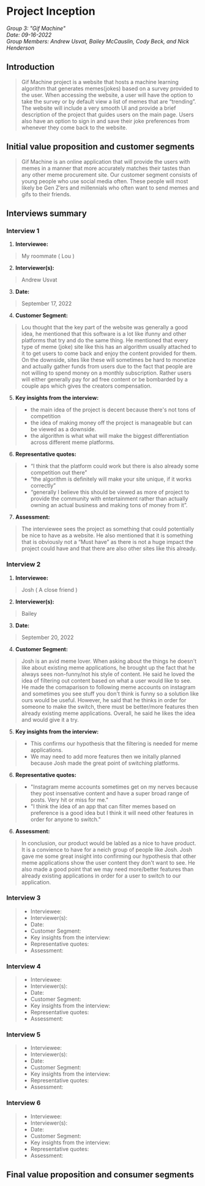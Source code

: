 # Project Inception
*Group 3: "Gif Machine"*  
*Date: 09-16-2022*  
*Group Members: Andrew Usvat, Bailey McCauslin, Cody Beck, and Nick Henderson*  

## Introduction
> Gif Machine project is a website that hosts a machine learning algorithm that generates memes(jokes) based on a survey provided to the user. When accessing the website, a user will have the option to take the survey or by default view a list of memes that are “trending”. The website will include a very smooth UI and provide a brief description of the project that guides users on the main page. Users also have an option to sign in and save their joke preferences from whenever they come back to the website.

## Initial value proposition and customer segments
> Gif Machine is an online application that will provide the users with memes in a manner that more accurately matches their tastes than any other meme procurement site. Our customer segment consists of young people who use social media often. These people will most likely be Gen Z’ers and millennials who often want to send memes and gifs to their friends.

## Interviews summary

### Interview 1
1) **Interviewee:** 
> My roommate ( Lou )
 
2) **Interviewer(s):** 
> Andrew Usvat

3) **Date:**
> September 17, 2022

4) **Customer Segment:** 
>  Lou thought that the key part of the website was generally a good idea, he mentioned that this software is a lot like ifunny and other platforms that try and do the same thing. He mentioned that every type of meme (joke) site like this has an algorithm usually attached to it to get users to come back and enjoy the content provided for them. On the downside, sites like these will sometimes be hard to monetize and actually gather funds from users due to the fact that people are not willing to spend money on a monthly subscription. Rather users will either generally pay for ad free content or be bombarded by a couple aps which gives the creators compensation.

5) **Key insights from the interview:**
> * the main idea of the project is decent because there's not tons of competition
> * the idea of making money off the project is manageable but can be viewed as a downside.
> * the algorithm is what what will make the biggest differentiation across different meme platforms.

6) **Representative quotes:**
> * “I think that the platform could work but there is also already some competition out there”
> * “the algorithm is definitely will make your site unique, if it works correctly”
> * “generally I believe this should be viewed as more of project to provide the community with entertainment rather than actually owning an actual business and making  tons of money from it”.

7) **Assessment:**
> The interviewee sees the project as something that could potentially be nice to have as a website. He also mentioned that it is something that is obviously not a “Must have” as there is not a huge impact the project could have and that there are also other sites like this already.

### Interview 2
1) **Interviewee:**
> Josh ( A close friend )

2) **Interviewer(s):**
> Bailey
 
3) **Date:**
> September 20, 2022
 
4) **Customer Segment:**
> Josh is an avid meme lover. When asking about the things he doesn't like about existing meme applications, he brought up the fact that he always sees non-funny/not his style of content. He said he loved the idea of filtering out content based on what a user would like to see. He made the comaparison to following meme accounts on instagram and sometimes you see stuff you don't think is funny so a solution like ours would be useful. However, he said that he thinks in order for someone to make the switch, there must be better/more features then already existing meme applications. Overall, he said he likes the idea and would give it a try.

5) **Key insights from the interview:**
> * This confirms our hypothesis that the filtering is needed for meme applications.
> * We may need to add more features then we initally planned because Josh made the great point of switching platforms.

6) **Representative quotes:**
> * "Instagram meme accounts sometimes get on my nerves because they post insensative content and have a super broad range of posts. Very hit or miss for me."
> * "I think the idea of an app that can filter memes based on preference is a good idea but I think it will need other features in order for anyone to switch."

6) **Assessment:**
> In conclusion, our product would be labled as a nice to have product. It is a convience to have for a neich group of people like Josh. Josh gave me some great insight into confirming our hypothesis that other meme applications show the user content they don't want to see. He also made a good point that we may need more/better features than already existing applications in order for a user to switch to our application.
### Interview 3
> * Interviewee:
> * Interviewer(s): 
> * Date: 
> * Customer Segment: 
> * Key insights from the interview:
> * Representative quotes:
> * Assessment:

### Interview 4
> * Interviewee:
> * Interviewer(s): 
> * Date: 
> * Customer Segment: 
> * Key insights from the interview:
> * Representative quotes:
> * Assessment:

### Interview 5
> * Interviewee:
> * Interviewer(s): 
> * Date: 
> * Customer Segment: 
> * Key insights from the interview:
> * Representative quotes:
> * Assessment:

### Interview 6
> * Interviewee:
> * Interviewer(s): 
> * Date: 
> * Customer Segment: 
> * Key insights from the interview:
> * Representative quotes:
> * Assessment:

## Final value proposition and consumer segments
>
